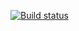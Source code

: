 [![Build status](https://ci.appveyor.com/api/projects/status/tvj68cc4enbj3po0?svg=true)](https://ci.appveyor.com/project/AleksandrZhuravel/aqa-homework2-1)

